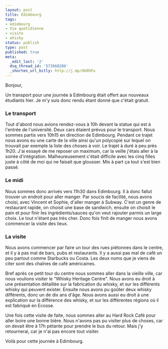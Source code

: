 ```yaml
---
layout: post
title: Edimbourg
tags:
- edimbourg
- Vie quotidienne
- visite
- whisky
status: publish
type: post
published: true
meta:
  _edit_last: '2'
  dsq_thread_id: '573668286'
  _shorten_url_bitly: http://j.mp/HU0hPu
---
```

Bonjour,

Un transport pour une journée à Edimbourg était offert aux nouveaux étudiants hier. Je m'y suis donc rendu étant donné que c'était gratuit.

<!--break-->

### Le transport

Tout d'abord nous avions rendez-vous à 10h devant la statue qui est à l'entrée de l'université. Deux cars étaient prévus pour le transport. Nous sommes partis vers 10h15 en direction de Edimbourg. Pendant ce trajet nous avons eu une carte de la ville ainsi qu'un polycopié sur lequel on trouvait par exemple la liste des choses à voir. Le trajet à duré à peu près 1h20. J'ai essayé de me reposer un maximum, car la veille j'étais aller à la soirée d'intégration. Malheureusement c'était difficile avec les cinq filles juste à côté de moi qui ne faisait que glousser. Mis à part ça tout s'est bien passé.

### Le midi

Nous sommes donc arrivés vers 11h30 dans Edimbourg. Il à donc fallut trouver un endroit pour aller manger. Par soucis de facilité, nous avons choisi, avec Vincent et Sophie, d'aller manger à Subway. C'est un genre de restaurant rapide, on choisit une base de sandwich, ensuite on choisit le pain et pour finir les ingrédients/sauces qu'on veut rajouter parmis un large choix. Le tout n'étant pas très cher. Donc fois finit de manger nous avons commencer la visite des lieux.

### La visite

Nous avons commencer par faire un tour des rues piétonnes dans le centre, et il y à pas mal de bars, pubs et restaurants. Il y a aussi pas mal de café un peu partout comme Starbucks ou Costa. Les deux noms que je viens de citer sont des chaînes de café américaines.

Bref après ce petit tour du centre nous sommes aller dans la vieille ville, car nous voulions visiter le "Whisky Heritage Centre". Nous avons eu droit à une présentation détaillée sur la fabrication du whisky, et sur les différents whisky qui peuvent exister. Ensuite nous avons pu goûter deux whisky différents, donc un de dix ans d'âge. Nous avons aussi eu droit à une explication sur la différence des whisky, et sur les différentes régions où il est fabriqué en Ecosse.

Une fois cette visite de faite, nous sommes aller au Hard Rock Café pour aller boire une bonne bière. Nous n'avons pas pu visiter plus de choses, car on devait être à 17h pétante pour prendre le bus du retour. Mais j'y retournerai, car je n'ai pas encore tout visiter.

Voilà pour cette journée à Edimbourg.
